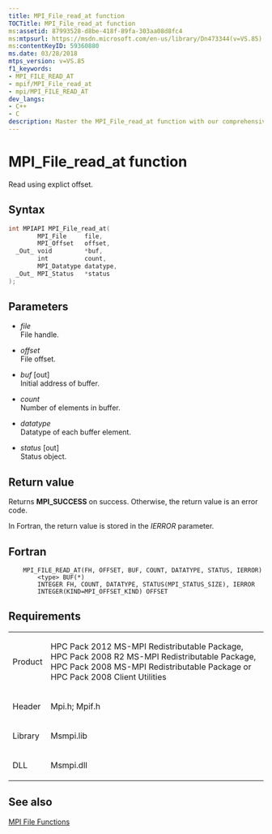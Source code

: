 ```yaml
---
title: MPI_File_read_at function
TOCTitle: MPI_File_read_at function
ms:assetid: 87993528-d8be-418f-89fa-303aa08d8fc4
ms:mtpsurl: https://msdn.microsoft.com/en-us/library/Dn473344(v=VS.85)
ms:contentKeyID: 59360880
ms.date: 03/28/2018
mtps_version: v=VS.85
f1_keywords:
- MPI_FILE_READ_AT
- mpif/MPI_File_read_at
- mpi/MPI_FILE_READ_AT
dev_langs:
- C++
- C
description: Master the MPI_File_read_at function with our comprehensive guide. Learn syntax, parameters, return values, and requirements for successful implementation.
---
```


# MPI\_File\_read\_at function

Read using explict offset.

## Syntax

``` c++
int MPIAPI MPI_File_read_at(
        MPI_File     file,
        MPI_Offset   offset,
  _Out_ void         *buf,
        int          count,
        MPI_Datatype datatype,
  _Out_ MPI_Status   *status
);
```

## Parameters

  - *file*  
    File handle.

  - *offset*  
    File offset.

  - *buf* \[out\]  
    Initial address of buffer.

  - *count*  
    Number of elements in buffer.

  - *datatype*  
    Datatype of each buffer element.

  - *status* \[out\]  
    Status object.

## Return value

Returns **MPI\_SUCCESS** on success. Otherwise, the return value is an error code.

In Fortran, the return value is stored in the *IERROR* parameter.

## Fortran

``` FORTRAN
    MPI_FILE_READ_AT(FH, OFFSET, BUF, COUNT, DATATYPE, STATUS, IERROR)
        <type> BUF(*)
        INTEGER FH, COUNT, DATATYPE, STATUS(MPI_STATUS_SIZE), IERROR
        INTEGER(KIND=MPI_OFFSET_KIND) OFFSET
```

## Requirements

<table>
<colgroup>
<col/>
<col/>
</colgroup>
<tbody>
<tr class="odd">
<td><p>Product</p></td>
<td><p>HPC Pack 2012 MS-MPI Redistributable Package, HPC Pack 2008 R2 MS-MPI Redistributable Package, HPC Pack 2008 MS-MPI Redistributable Package or HPC Pack 2008 Client Utilities</p></td>
</tr>
<tr class="even">
<td><p>Header</p></td>
<td>Mpi.h;
Mpif.h</td>
</tr>
<tr class="odd">
<td><p>Library</p></td>
<td>Msmpi.lib</td>
</tr>
<tr class="even">
<td><p>DLL</p></td>
<td>Msmpi.dll</td>
</tr>
</tbody>
</table>


## See also

[MPI File Functions](mpi-file-functions.md)

